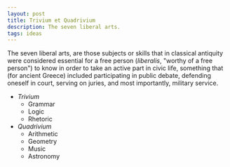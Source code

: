 ```yaml
---
layout: post
title: Trivium et Quadrivium
description: The seven liberal arts.
tags: ideas
---
```


The seven liberal arts, are those subjects or skills that in classical
antiquity were considered essential for a free person (*liberalis*, "worthy of
a free person") to know in order to take an active part in civic life,
something that (for ancient Greece) included participating in public debate,
defending oneself in court, serving on juries, and most importantly, military
service.

* *Trivium*
  * Grammar
  * Logic
  * Rhetoric
* *Quadrivium*
  * Arithmetic
  * Geometry
  * Music
  * Astronomy
